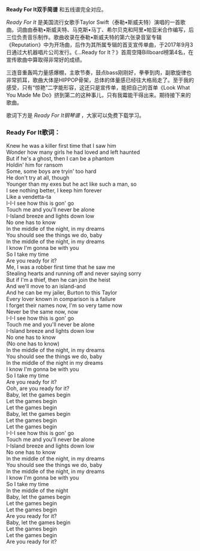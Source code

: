 

**Ready For It双手简谱** 和五线谱完全对应。

_Ready For It_ 是美国流行女歌手Taylor
Swift（泰勒•斯威夫特）演唱的一首歌曲。词曲由泰勒•斯威夫特、马克斯•马丁、希尔贝克和阿里•帕亚米合作编写，后三位负责音乐制作。歌曲收录在泰勒•斯威夫特的第六张录音室专辑《Reputation》中为开场曲，后作为其所属专辑的首支宣传单曲，于2017年9月3日通过大机器唱片公司发行。《...Ready
for It？》首周空降Billboard榜第4名，在宣传歌曲中算取得非常好的成绩。

三连音重轰鸣力量感爆棚，主歌节奏，鼓点bass刚刚好，拳拳到肉，副歌旋律也非常抓耳，歌曲大体是HIPPOP骨架，总体的体量感已经往大格局走了。至于我的感受，只有“惊艳”二字能形容，这还只是宣传单，能把自己的首单《Look
What You Made Me Do》挤到第二的这种事儿，只有我霉能干得出来。期待接下来的歌曲。

歌词下方是 _Ready For It钢琴谱_ ，大家可以免费下载学习。

### Ready For It歌词：

Knew he was a killer first time that I saw him  
Wonder how many girls he had loved and left haunted  
But if he's a ghost, then I can be a phantom  
Holdin' him for ransom  
Some, some boys are tryin' too hard  
He don't try at all, though  
Younger than my exes but he act like such a man, so  
I see nothing better, I keep him forever  
Like a vendetta-ta  
I-I-I see how this is gon' go  
Touch me and you'll never be alone  
I-Island breeze and lights down low  
No one has to know  
In the middle of the night, in my dreams  
You should see the things we do, baby  
In the middle of the night, in my dreams  
I know I'm gonna be with you  
So I take my time  
Are you ready for it?  
Me, I was a robber first time that he saw me  
Stealing hearts and running off and never saying sorry  
But if I'm a thief, then he can join the heist  
And we'll move to an island-and  
And he can be my jailer, Burton to this Taylor  
Every lover known in comparison is a failure  
I forget their names now, I'm so very tame now  
Never be the same now, now  
I-I-I see how this is gon' go  
Touch me and you'll never be alone  
I-Island breeze and lights down low  
No one has to know  
(No one has to know)  
In the middle of the night, in my dreams  
You should see the things we do, baby  
In the middle of the night in my dreams  
I know I'm gonna be with you  
So I take my time  
Are you ready for it?  
Ooh, are you ready for it?  
Baby, let the games begin  
Let the games begin  
Let the games begin  
Baby, let the games begin  
Let the games begin  
Let the games begin  
I-I-I see how this is gon' go  
Touch me and you'll never be alone  
I-Island breeze and lights down low  
No one has to know  
In the middle of the night, in my dreams  
You should see the things we do, baby  
In the middle of the night, in my dreams  
I know I'm gonna be with you  
So I take my time  
In the middle of the night  
Baby, let the games begin  
Let the games begin  
Let the games begin  
Are you ready for it?  
Baby, let the games begin  
Let the games begin  
Let the games begin  
Are you ready for it?

